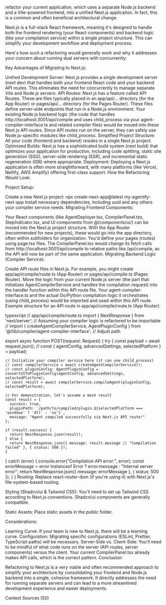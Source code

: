 refactor your current application, which uses a separate Node.js backend and a Vite-powered frontend, into a unified Next.js application. In fact, this is a common and often beneficial architectural change.

Next.js is a full-stack React framework, meaning it's designed to handle both the frontend rendering (your React components) and backend logic (like your compilation service) within a single project structure. This can simplify your development workflow and deployment process.

Here's how such a refactoring would generally work and why it addresses your concern about running dual servers with concurrently:

Key Advantages of Migrating to Next.js:

Unified Development Server: Next.js provides a single development server (next dev) that handles both your frontend React code and your backend API routes. This eliminates the need for concurrently to manage separate Vite and Node.js servers.
API Routes: Next.js has a feature called API Routes. These are files typically placed in an app/api/... directory (for the App Router) or pages/api/... directory (for the Pages Router). These files define server-side endpoints that run in a Node.js environment.
Your existing Node.js backend logic (the code that handles http://localhost:3001/api/compile and uses child_process via your agent-compiler-interface.ts and related compiler files) would be moved into these Next.js API routes.
Since API routes run on the server, they can safely use Node.js-specific modules like child_process.
Simplified Project Structure: All your code (frontend and backend) resides in a single Next.js project.
Optimized Builds: Next.js has a sophisticated build system (next build) that optimizes your application for production, including code splitting, static site generation (SSG), server-side rendering (SSR), and incremental static regeneration (ISR) where appropriate.
Deployment: Deploying a Next.js application is often more straightforward, with many platforms (like Vercel, Netlify, AWS Amplify) offering first-class support.
How the Refactoring Would Look:

Project Setup:

Create a new Next.js project: npx create-next-app@latest my-agentify-next-app
Install necessary dependencies, including uuid and any others your compiler service needs.
Migrating Frontend Components:

Your React components (like AgentDeployer.tsx, CompilerPanel.tsx, StepIndicator.tsx, and UI components from @/components/ui/) can be moved into the Next.js project structure.
With the App Router (recommended for new projects), these would go into the app directory, often within subfolders for organization.
You'd define your pages (routes) using page.tsx files.
The CompilerPanel.tsx would change its fetch calls from http://localhost:3001/api/compile to relative paths like /api/compile, as the API will now be part of the same application.
Migrating Backend Logic (Compiler Service):

Create API route files in Next.js. For example, you might create app/api/compile/route.ts (App Router) or pages/api/compile.ts (Pages Router).
Move the logic from your current Node.js server (the part that initializes AgentCompilerService and handles the compilation request) into the handler function within this API route file.
Your agent-compiler-interface.ts and the actual Go/Python compilation logic it orchestrates (using child_process) would be imported and used within this API route.
Example structure for an API route in app/api/compile/route.ts (App Router):

typescript
// app/api/compile/route.ts
import { NextResponse } from 'next/server';
// Assuming your compiler logic is refactored to be importable
// import { createAgentCompilerService, AgentPluginConfig } from '@/lib/compiler/agent-compiler-interface'; // Adjust path

export async function POST(request: Request) {
  try {
    const payload = await request.json();
    // const { agentConfig, advancedSettings, selectedPlatform } = payload;

    // Initialize your compiler service here (it can use child_process)
    // const compilerService = await createAgentCompilerService();
    // const pluginConfig: AgentPluginConfig = convertUIToPluginConfig(agentConfig, advancedSettings, selectedPlatform);
    // const result = await compilerService.compileAgent(pluginConfig, selectedPlatform);

    // For demonstration, let's assume a mock result
    const result = {
      success: true,
      pluginPath: `/path/to/compiled/plugin.${selectedPlatform === 'windows' ? 'dll' : 'so'}`,
      message: "Agent compiled successfully via Next.js API route!"
    };

    if (result.success) {
      return NextResponse.json(result);
    } else {
      return NextResponse.json({ message: result.message || "Compilation failed" }, { status: 500 });
    }
  } catch (error) {
    console.error("Compilation API error:", error);
    const errorMessage = error instanceof Error ? error.message : "Internal server error";
    return NextResponse.json({ message: errorMessage }, { status: 500 });
  }
}
Routing: Replace react-router-dom (if you're using it) with Next.js's file-system-based routing.

Styling (Shadcn/ui & Tailwind CSS): You'll need to set up Tailwind CSS according to Next.js conventions. Shadcn/ui components are generally compatible.

Static Assets: Place static assets in the public folder.

Considerations:

Learning Curve: If your team is new to Next.js, there will be a learning curve.
Configuration: Migrating specific configurations (ESLint, Prettier, TypeScript paths) will be necessary.
Server-Side vs. Client-Side: You'll need to be mindful of what code runs on the server (API routes, server components) versus the client. Your current CompilerPanel.tsx already makes API calls, which is the correct pattern.
Conclusion:

Refactoring to Next.js is a very viable and often recommended approach to simplify your architecture by consolidating your frontend and Node.js backend into a single, cohesive framework. It directly addresses the need for running separate servers and can lead to a more streamlined development experience and easier deployments.

Context Sources (50)
